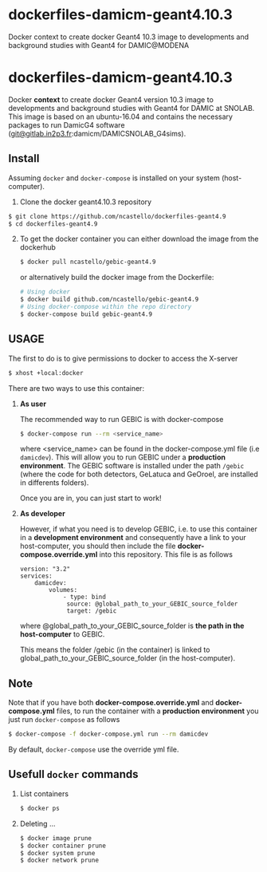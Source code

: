 # dockerfiles-damicm-geant4.10.3
Docker context to create docker Geant4 10.3 image to developments and background
studies with Geant4 for DAMIC@MODENA
# dockerfiles-damicm-geant4.10.3

Docker __context__ to create docker Geant4 version 10.3 image to developments and background studies with Geant4 for DAMIC at SNOLAB.
This image is based on an ubuntu-16.04 and contains the necessary packages to run DamicG4 software (git@gitlab.in2p3.fr:damicm/DAMICSNOLAB_G4sims).

## Install

Assuming `docker` and `docker-compose` is installed on your system (host-computer).

1. Clone the docker geant4.10.3 repository

```bash
$ git clone https://github.com/ncastello/dockerfiles-geant4.9
$ cd dockerfiles-geant4.9
```

2. To get the docker container you can either download the image from the dockerhub
   ```bash
   $ docker pull ncastello/gebic-geant4.9
   ```
   or alternatively build the docker image from the Dockerfile:

   ```bash
   # Using docker
   $ docker build github.com/ncastello/gebic-geant4.9
   # Using docker-compose within the repo directory
   $ docker-compose build gebic-geant4.9
   ```

## USAGE

The first to do is to give permissions to docker to access the X-server
```bash
$ xhost +local:docker
```

There are two ways to use this container:

1. __As user__

    The recommended way to run GEBIC is with docker-compose

    ```bash
    $ docker-compose run --rm <service_name>
    ```

    where <service_name> can be found in the docker-compose.yml file (i.e `damicdev`). This
    will allow you to run GEBIC under a __production environment__.
    The GEBIC software is installed under the path  `/gebic` (where the code for both
    detectors, GeLatuca and GeOroel, are installed in differents folders).

    Once you are in, you can just start to work!


2. __As developer__

    However, if what you need is to develop GEBIC, i.e. to use this container in a
    __development environment__ and consequently have a link to your host-computer,
    you should then include the file __docker-compose.override.yml__ into this repository.
    This file is as follows

    ```file
    version: "3.2"
	services:
        damicdev:
            volumes:
                - type: bind
                 source: @global_path_to_your_GEBIC_source_folder
                 target: /gebic
    ```
    where @global_path_to_your_GEBIC_source_folder is __the path in the host-computer__ to
    GEBIC.

    This means the folder /gebic (in the container) is linked to global_path_to_your_GEBIC_source_folder (in the host-computer).

## Note

Note that if you have both __docker-compose.override.yml__ and __docker-compose.yml__ files, to run the container with a
__production environment__  you just run `docker-compose` as follows

```bash
$ docker-compose -f docker-compose.yml run --rm damicdev
```
By default, `docker-compose` use the override yml file.


## Usefull `docker` commands

1. List containers
    ```bash
    $ docker ps
    ```

2. Deleting ...
    ```bash
    $ docker image prune
    $ docker container prune
    $ docker system prune
    $ docker network prune
    ```





